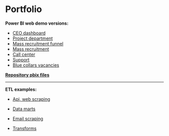 # Portfolio

**Power BI web demo versions:** <br/>
- [CEO dashboard](https://app.powerbi.com/view?r=eyJrIjoiYWY2YzQ4MDAtOTRmMS00YmNiLWI3NDMtZjc3NWFlMmEwYjc5IiwidCI6ImFiNzQ2ODA0LWQ4N2UtNGZiOS1hYzIwLTJjMDdlNzQwYjQ1MCIsImMiOjl9) <br/>
- [Project department](https://app.powerbi.com/view?r=eyJrIjoiOWFhMDIwYmYtMWM5OC00N2I0LTkyNWYtNTUxNDYxYzBmNjRkIiwidCI6ImFiNzQ2ODA0LWQ4N2UtNGZiOS1hYzIwLTJjMDdlNzQwYjQ1MCIsImMiOjl9) <br/>
- [Mass recruitment funnel](https://app.powerbi.com/view?r=eyJrIjoiNzFlMDIyYTgtN2E4Ni00NzQyLWIwMTItNzU0ZDUwZjA5ZjM2IiwidCI6ImFiNzQ2ODA0LWQ4N2UtNGZiOS1hYzIwLTJjMDdlNzQwYjQ1MCIsImMiOjl9) <br/>
- [Mass recruitment](https://app.powerbi.com/view?r=eyJrIjoiZDFkNTQxOTgtNWVjNS00OWFiLTkwZWYtNjU5MjExNDNmMDE0IiwidCI6ImFiNzQ2ODA0LWQ4N2UtNGZiOS1hYzIwLTJjMDdlNzQwYjQ1MCIsImMiOjl9) <br/>
- [Call center](https://app.powerbi.com/view?r=eyJrIjoiMDAzODYwMGYtZDY0NC00YWM4LWFhNzAtMmJkYTkzMWExZDI5IiwidCI6ImFiNzQ2ODA0LWQ4N2UtNGZiOS1hYzIwLTJjMDdlNzQwYjQ1MCIsImMiOjl9) <br/>
- [Support](https://app.powerbi.com/view?r=eyJrIjoiYzk3N2YyYWItMzNjNi00NTI5LTkyYzMtZjI3Y2VmYzBlMDQ0IiwidCI6ImFiNzQ2ODA0LWQ4N2UtNGZiOS1hYzIwLTJjMDdlNzQwYjQ1MCIsImMiOjl9) <br/>
- [Blue collars vacancies](https://app.powerbi.com/view?r=eyJrIjoiYzMzMzVmZjktZDUxMC00OTM5LThjZDQtNzczNWJmNjc2OGQyIiwidCI6ImFiNzQ2ODA0LWQ4N2UtNGZiOS1hYzIwLTJjMDdlNzQwYjQ1MCIsImMiOjl9) <br/>

[**Repository pbix files**](https://github.com/mitsuvlad/my_portfolio/tree/main/PowerBI) <br/>
___


**ETL examples:** <br/>

 * [Api, web scraping](https://github.com/mitsuvlad/my_portfolio/tree/main/python/api%2C%20web%20scraping) <br/>

 * [Data marts](https://github.com/mitsuvlad/my_portfolio/tree/main/python/data%20marts) <br/>

* [Email scraping](https://github.com/mitsuvlad/my_portfolio/tree/main/python/email%20scraping) <br/>

* [Transforms](https://github.com/mitsuvlad/my_portfolio/tree/main/python/transforms) <br/>
